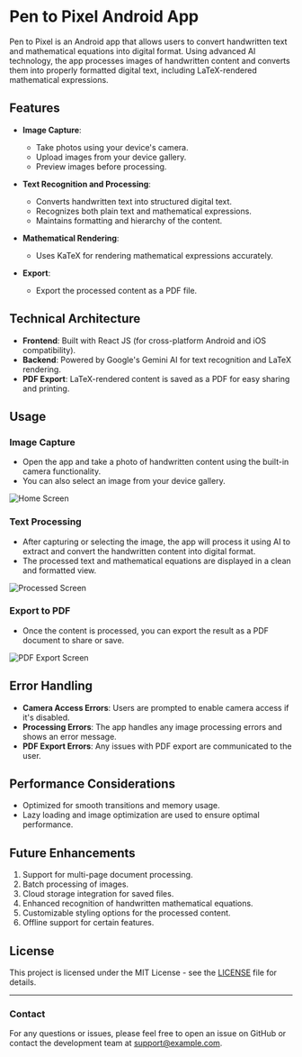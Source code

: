 # Pen to Pixel Android App

Pen to Pixel is an Android app that allows users to convert handwritten text and mathematical equations into digital format. Using advanced AI technology, the app processes images of handwritten content and converts them into properly formatted digital text, including LaTeX-rendered mathematical expressions.

## Features

- **Image Capture**: 
  - Take photos using your device's camera.
  - Upload images from your device gallery.
  - Preview images before processing.
  
- **Text Recognition and Processing**: 
  - Converts handwritten text into structured digital text.
  - Recognizes both plain text and mathematical expressions.
  - Maintains formatting and hierarchy of the content.

- **Mathematical Rendering**: 
  - Uses KaTeX for rendering mathematical expressions accurately.
  
- **Export**: 
  - Export the processed content as a PDF file.

## Technical Architecture

- **Frontend**: Built with React JS (for cross-platform Android and iOS compatibility).
- **Backend**: Powered by Google's Gemini AI for text recognition and LaTeX rendering.
- **PDF Export**: LaTeX-rendered content is saved as a PDF for easy sharing and printing.

## Usage

### Image Capture
- Open the app and take a photo of handwritten content using the built-in camera functionality.
- You can also select an image from your device gallery.

![Home Screen](01.jpg)

### Text Processing
- After capturing or selecting the image, the app will process it using AI to extract and convert the handwritten content into digital format.
- The processed text and mathematical equations are displayed in a clean and formatted view.

![Processed Screen](02.jpg)

### Export to PDF
- Once the content is processed, you can export the result as a PDF document to share or save.

![PDF Export Screen](03.jpg)

## Error Handling
- **Camera Access Errors**: Users are prompted to enable camera access if it's disabled.
- **Processing Errors**: The app handles any image processing errors and shows an error message.
- **PDF Export Errors**: Any issues with PDF export are communicated to the user.

## Performance Considerations
- Optimized for smooth transitions and memory usage.
- Lazy loading and image optimization are used to ensure optimal performance.

## Future Enhancements
1. Support for multi-page document processing.
2. Batch processing of images.
3. Cloud storage integration for saved files.
4. Enhanced recognition of handwritten mathematical equations.
5. Customizable styling options for the processed content.
6. Offline support for certain features.

## License

This project is licensed under the MIT License - see the [LICENSE](LICENSE) file for details.

---

### Contact

For any questions or issues, please feel free to open an issue on GitHub or contact the development team at support@example.com.